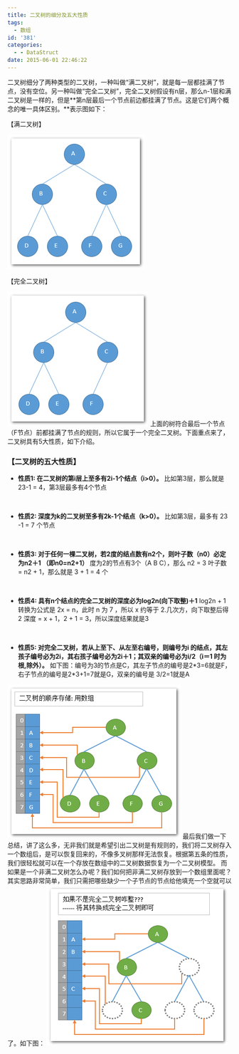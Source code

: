 ```yaml
---
title: 二叉树的细分及五大性质
tags:
  - 数组
id: '381'
categories:
  - - DataStruct
date: 2015-06-01 22:46:22
---
```


二叉树细分了两种类型的二叉树，一种叫做“满二叉树”，就是每一层都挂满了节点，没有空位。另一种叫做“完全二叉树”，完全二叉树假设有n层，那么n-1层和满二叉树是一样的，但是**第n层最后一个节点前边都挂满了节点。这是它们两个概念的唯一具体区别。**表示图如下：

【满二叉树】

[![2015-06-01_223256](/images/2015/06/2015-06-01_223256.png)](/images/2015/06/2015-06-01_223256.png)

【完全二叉树】

[![2015-06-01_223801](/images/2015/06/2015-06-01_223801.png)](/images/2015/06/2015-06-01_223801.png) 上面的树符合最后一个节点（F节点）前都挂满了节点的规则，所以它属于一个完全二叉树。下面重点来了，二叉树具有5大性质，如下介绍。

### 【二叉树的五大性质】

*   **性质1: 在二叉树的第i层上至多有2i-1个结点（i>0）。** 比如第3层，那么就是 23-1 = 4，第3层最多有4个节点

 

*   **性质2: 深度为k的二叉树至多有2k\-1个结点（k>0）。** 比如第3层，最多有 23 -1 = 7 个节点

 

*   **性质3: 对于任何一棵二叉树，若2度的结点数有n2个，则叶子数（n0）必定为n2＋1 （即n0=n2+1）** 度为2的节点有3个（A B C），那么 n2 = 3 叶子数 = n2 + 1，那么就是 3 + 1 = 4 个

 

*   **性质4: 具有n个结点的完全二叉树的深度必为log2n(向下取整)＋1** log2n + 1 转换为公式是 2x = n，此时 n 为 7 ，所以 x 约等于 2.几次方，向下取整后得 2 深度 = x + 1，2 + 1 = 3，所以深度结果就是3

 

*   **性质5: 对完全二叉树，若从上至下、从左至右编号，则编号为i 的结点，其左孩子编号必为2i，其右孩子编号必为2i＋1；其双亲的编号必为i/2（i＝1 时为根,除外）。** 如下图：编号为3的节点是C，其左子节点的编号是2\*3=6就是F，右子节点的编号是2\*3+1=7就是G，双亲的编号是 3/2=1就是A

[![2015-06-01_224246](/images/2015/06/2015-06-01_224246.png)](/images/2015/06/2015-06-01_224246.png) 最后我们做一下总结，讲了这么多，无非我们就是希望引出二叉树是有规则的，我们将二叉树存入一个数组后，是可以恢复回来的，不像多叉树那样无法恢复。根据第五条的性质，我们很轻松就可以在一个存放在数组中的二叉树数据恢复为一个二叉树模型。 而如果是一个非满二叉树怎么办呢？我们如何把非满二叉树存放到一个数组里面呢？其实思路非常简单，我们只需把哪些缺少一个子节点的节点给他填充一个空就可以了。如下图： [![2015-06-03_232545](/images/2015/06/2015-06-03_232545.png)](/images/2015/06/2015-06-03_232545.png)